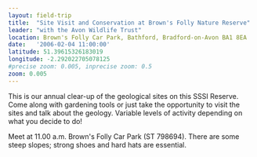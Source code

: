 ```yaml
---
layout: field-trip
title:  "Site Visit and Conservation at Brown's Folly Nature Reserve"
leader: "with the Avon Wildlife Trust"
location: Brown's Folly Car Park, Bathford, Bradford-on-Avon BA1 8EA
date:   '2006-02-04 11:00:00'
latitude: 51.39615326183019
longitude: -2.292022705078125
#precise zoom: 0.005, inprecise zoom: 0.5
zoom: 0.005
---
```

This is our annual clear-up of the geological sites on this SSSI Reserve. Come along with gardening tools or just take the opportunity to visit the sites and talk about the geology. Variable levels of activity depending on what you decide to do!

Meet at 11.00 a.m. Brown's Folly Car Park (ST 798694). There are some steep slopes; strong shoes and hard hats are essential.